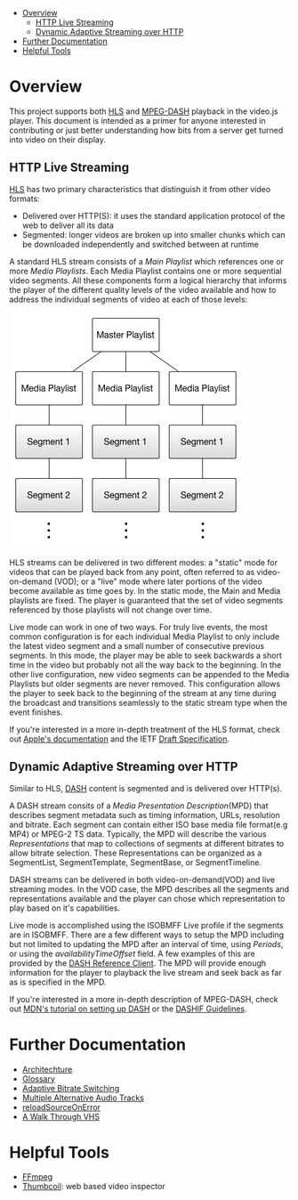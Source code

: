 <!-- START doctoc generated TOC please keep comment here to allow auto update -->
<!-- DON'T EDIT THIS SECTION, INSTEAD RE-RUN doctoc TO UPDATE -->

- [Overview](#overview)
  - [HTTP Live Streaming](#http-live-streaming)
  - [Dynamic Adaptive Streaming over HTTP](#dynamic-adaptive-streaming-over-http)
- [Further Documentation](#further-documentation)
- [Helpful Tools](#helpful-tools)

<!-- END doctoc generated TOC please keep comment here to allow auto update -->

# Overview
This project supports both [HLS][hls] and [MPEG-DASH][dash] playback in the video.js player. This document is intended as a primer for anyone interested in contributing or just better understanding how bits from a server get turned into video on their display.

## HTTP Live Streaming
[HLS][apple-hls-intro] has two primary characteristics that distinguish it from other video formats:

- Delivered over HTTP(S): it uses the standard application protocol of the web to deliver all its data
- Segmented: longer videos are broken up into smaller chunks which can be downloaded independently and switched between at runtime

A standard HLS stream consists of a *Main Playlist* which references one or more *Media Playlists*. Each Media Playlist contains one or more sequential video segments. All these components form a logical hierarchy that informs the player of the different quality levels of the video available and how to address the individual segments of video at each of those levels:

![HLS Format](images/hls-format.png)

HLS streams can be delivered in two different modes: a "static" mode for videos that can be played back from any point, often referred to as video-on-demand (VOD); or a "live" mode where later portions of the video become available as time goes by. In the static mode, the Main and Media playlists are fixed. The player is guaranteed that the set of video segments referenced by those playlists will not change over time.

Live mode can work in one of two ways. For truly live events, the most common configuration is for each individual Media Playlist to only include the latest video segment and a small number of consecutive previous segments. In this mode, the player may be able to seek backwards a short time in the video but probably not all the way back to the beginning. In the other live configuration, new video segments can be appended to the Media Playlists but older segments are never removed. This configuration allows the player to seek back to the beginning of the stream at any time during the broadcast and transitions seamlessly to the static stream type when the event finishes.

If you're interested in a more in-depth treatment of the HLS format, check out [Apple's documentation][apple-hls-intro] and the IETF [Draft Specification][hls-spec].

## Dynamic Adaptive Streaming over HTTP
Similar to HLS, [DASH][dash-wiki] content is segmented and is delivered over HTTP(s).

A DASH stream consits of a *Media Presentation Description*(MPD) that describes segment metadata such as timing information, URLs, resolution and bitrate. Each segment can contain either ISO base media file format(e.g MP4) or MPEG-2 TS data. Typically, the MPD will describe the various *Representations* that map to collections of segments at different bitrates to allow bitrate selection. These Representations can be organized as a SegmentList, SegmentTemplate, SegmentBase, or SegmentTimeline.

DASH streams can be delivered in both video-on-demand(VOD) and live streaming modes. In the VOD case, the MPD describes all the segments and representations available and the player can chose which representation to play based on it's capabilities.

Live mode is accomplished using the ISOBMFF Live profile if the segments are in ISOBMFF. There are a few different ways to setup the MPD including but not limited to updating the MPD after an interval of time, using *Periods*, or using the *availabilityTimeOffset* field. A few examples of this are provided by the [DASH Reference Client][dash-if-reference-client]. The MPD will provide enough information for the player to playback the live stream and seek back as far as is specified in the MPD.

If you're interested in a more in-depth description of MPEG-DASH, check out [MDN's tutorial on setting up DASH][mdn-dash-tut] or the [DASHIF Guidelines][dash-if-guide].

# Further Documentation

- [Architechture](arch.md)
- [Glossary](glossary.md)
- [Adaptive Bitrate Switching](bitrate-switching.md)
- [Multiple Alternative Audio Tracks](multiple-alternative-audio-tracks.md)
- [reloadSourceOnError](reload-source-on-error.md)
- [A Walk Through VHS](a-walk-through-vhs.md)

# Helpful Tools
- [FFmpeg](http://trac.ffmpeg.org/wiki/CompilationGuide)
- [Thumbcoil](http://thumb.co.il/): web based video inspector

[hls]: /docs/intro.md#http-live-streaming
[dash]: /docs/intro.md#dynamic-adaptive-streaming-over-http
[apple-hls-intro]: https://developer.apple.com/library/ios/documentation/NetworkingInternet/Conceptual/StreamingMediaGuide/Introduction/Introduction.html
[hls-spec]: https://datatracker.ietf.org/doc/draft-pantos-http-live-streaming/
[dash-wiki]: https://en.wikipedia.org/wiki/Dynamic_Adaptive_Streaming_over_HTTP
[dash-if-reference-client]: https://reference.dashif.org/dash.js/
[mdn-dash-tut]: https://developer.mozilla.org/en-US/Apps/Fundamentals/Audio_and_video_delivery/Setting_up_adaptive_streaming_media_sources
[dash-if-guide]: http://dashif.org/guidelines/
